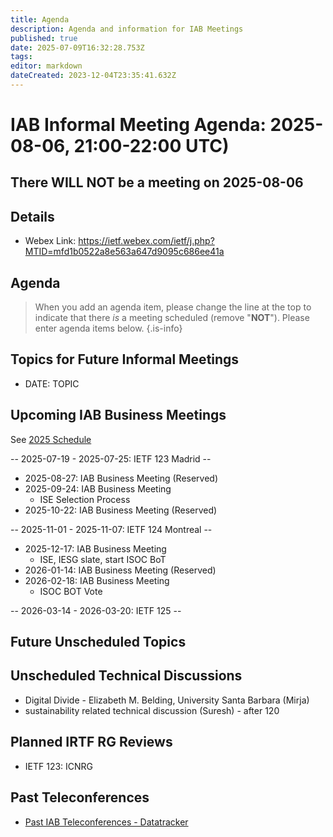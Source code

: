 ```yaml
---
title: Agenda
description: Agenda and information for IAB Meetings
published: true
date: 2025-07-09T16:32:28.753Z
tags: 
editor: markdown
dateCreated: 2023-12-04T23:35:41.632Z
---
```


# IAB Informal Meeting Agenda: 2025-08-06, 21:00-22:00 UTC)

## There WILL NOT be a meeting on 2025-08-06

## Details

* Webex Link: https://ietf.webex.com/ietf/j.php?MTID=mfd1b0522a8e563a647d9095c686ee41a

## Agenda

> When you add an agenda item, please change the line at the top to indicate that there *is* a meeting scheduled (remove "**NOT**"). Please enter agenda items below.
{.is-info}



## Topics for Future Informal Meetings

- DATE: TOPIC


## Upcoming IAB Business Meetings

See [2025 Schedule](https://wiki.ietf.org/group/iab/2025_Schedule)

-- 2025-07-19 - 2025-07-25: IETF 123 Madrid --

- 2025-08-27: IAB Business Meeting (Reserved)
- 2025-09-24: IAB Business Meeting
    - ISE Selection Process
- 2025-10-22: IAB Business Meeting (Reserved)

-- 2025-11-01 - 2025-11-07: IETF 124 Montreal --

- 2025-12-17: IAB Business Meeting
    - ISE, IESG slate, start ISOC BoT
- 2026-01-14: IAB Business Meeting (Reserved)
- 2026-02-18: IAB Business Meeting 
    - ISOC BOT Vote
    
-- 2026-03-14 - 2026-03-20: IETF 125 --

## Future Unscheduled Topics 


## Unscheduled Technical Discussions

* Digital Divide - Elizabeth M. Belding, University Santa Barbara (Mirja)
* sustainability related technical discussion (Suresh) - after 120


## Planned IRTF RG Reviews 

* IETF 123: ICNRG

## Past Teleconferences 

* [Past IAB Teleconferences - Datatracker](https://datatracker.ietf.org/group/iab/meetings/)


<!--
### Alternate Zoom info:

* [Zoom link](https://ietf.zoom.us/j/2649121587?pwd=dVJXTHRoQ2RqeE5tY2huWFFDdTFpdz09)
* Passcode: 1234
-->
